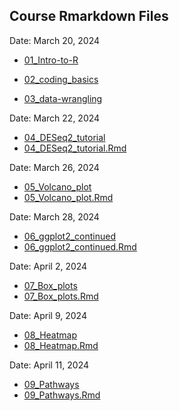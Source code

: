 ## Course Rmarkdown Files 

Date: March 20, 2024

+ [01_Intro-to-R](01_Intro-to-R.html)

+ [02_coding_basics](02_coding_basics.html)

+ [03_data-wrangling](03_data-wrangling.html)

Date: March 22, 2024
+ [04_DESeq2_tutorial](04_RNA-Seq_DESeq2_tutorial_part1.html)
+ [04_DESeq2_tutorial.Rmd](04_RNA-Seq_DESeq2_tutorial_EDIT.Rmd)

Date: March 26, 2024
+ [05_Volcano_plot](05_Volcano_plot.html)
+ [05_Volcano_plot.Rmd](05_Volcano_plot.Rmd)

Date: March 28, 2024
+ [06_ggplot2_continued](06_Data_vis_ggplot2_continued.html)
+ [06_ggplot2_continued.Rmd](06_Data_vis_ggplot2_continued.Rmd)

Date: April 2, 2024
+ [07_Box_plots](07_Box_plots.html)
+ [07_Box_plots.Rmd](07_Box_plots.Rmd)

Date: April 9, 2024
+ [08_Heatmap](08_heatmap.html)
+ [08_Heatmap.Rmd](08_heatmap.Rmd)

Date: April 11, 2024
+ [09_Pathways](09_Pathways.html)
+ [09_Pathways.Rmd](09_Pathways.Rmd)
